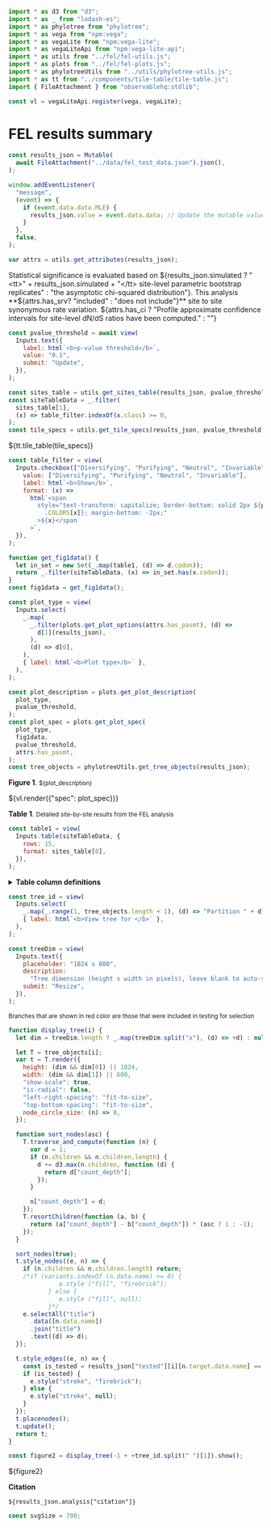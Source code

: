 ```js
import * as d3 from "d3";
import * as _ from "lodash-es";
import * as phylotree from "phylotree";
import * as vega from "npm:vega";
import * as vegaLite from "npm:vega-lite";
import * as vegaLiteApi from "npm:vega-lite-api";
import * as utils from "../fel/fel-utils.js";
import * as plots from "../fel/fel-plots.js";
import * as phylotreeUtils from "../utils/phylotree-utils.js";
import * as tt from "../components/tile-table/tile-table.js";
import { FileAttachment } from "observablehq:stdlib";
```

```js
const vl = vegaLiteApi.register(vega, vegaLite);
```

# FEL results summary

```js
const results_json = Mutable(
  await FileAttachment("../data/fel_test_data.json").json(),
);

window.addEventListener(
  "message",
  (event) => {
    if (event.data.data.MLE) {
      results_json.value = event.data.data; // Update the mutable value
    }
  },
  false,
);
```

```js
var attrs = utils.get_attributes(results_json);
```

Statistical significance is evaluated based on ${results_json.simulated  ? "<tt>" + results_json.simulated + "</tt> site-level parametric bootstrap replicates"  : "the asymptotic chi-squared distribution"}. This analysis **${attrs.has_srv? "included" : "does not include"}\*\* site to site synonymous rate variation. ${attrs.has_ci ? "Profile approximate confidence intervals for site-level dN/dS ratios have been computed." : ""}

```js
const pvalue_threshold = await view(
  Inputs.text({
    label: html`<b>p-value threshold</b>`,
    value: "0.1",
    submit: "Update",
  }),
);
```

```js
const sites_table = utils.get_sites_table(results_json, pvalue_threshold);
const siteTableData = _.filter(
  sites_table[1],
  (x) => table_filter.indexOf(x.class) >= 0,
);
const tile_specs = utils.get_tile_specs(results_json, pvalue_threshold);
```

<div>${tt.tile_table(tile_specs)}</div>

```js
const table_filter = view(
  Inputs.checkbox(["Diversifying", "Purifying", "Neutral", "Invariable"], {
    value: ["Diversifying", "Purifying", "Neutral", "Invariable"],
    label: html`<b>Show</b>`,
    format: (x) =>
      html`<span
        style="text-transform: capitalize; border-bottom: solid 2px ${plots
          .COLORS[x]}; margin-bottom: -2px;"
        >${x}</span
      >`,
  }),
);
```

```js
function get_fig1data() {
  let in_set = new Set(_.map(table1, (d) => d.codon));
  return _.filter(siteTableData, (x) => in_set.has(x.codon));
}
const fig1data = get_fig1data();
```

```js
const plot_type = view(
  Inputs.select(
    _.map(
      _.filter(plots.get_plot_options(attrs.has_pasmt), (d) =>
        d[1](results_json),
      ),
      (d) => d[0],
    ),
    { label: html`<b>Plot type</b>` },
  ),
);
```

```js
const plot_description = plots.get_plot_description(
  plot_type,
  pvalue_threshold,
);
const plot_spec = plots.get_plot_spec(
  plot_type,
  fig1data,
  pvalue_threshold,
  attrs.has_pasmt,
);
const tree_objects = phylotreeUtils.get_tree_objects(results_json);
```

**Figure 1**. <small>${plot_description}</small>

<div>${vl.render({"spec": plot_spec})}</div>

**Table 1**. <small>Detailed site-by-site results from the FEL analysis</small>

```js
const table1 = view(
  Inputs.table(siteTableData, {
    rows: 15,
    format: sites_table[0],
  }),
);
```

<details>
  <summary><b>Table column definitions</b></small></summary>
  <small><dl>
    ${_.map (sites_table[2], (d)=>html`<dt><tt>${d[0]}</tt></dt><dd>${d[1]}</dd>`)}
  </dl></small>
</details>

```js
const tree_id = view(
  Inputs.select(
    _.map(_.range(1, tree_objects.length + 1), (d) => "Partition " + d),
    { label: html`<b>View tree for </b>` },
  ),
);
```

```js
const treeDim = view(
  Inputs.text({
    placeholder: "1024 x 800",
    description:
      "Tree dimension (height x width in pixels), leave blank to auto-scale",
    submit: "Resize",
  }),
);
```

<small>Branches that are shown in <span style = 'color: redbrick'>red color</span> are those that were included in testing for selection</small>

```js
function display_tree(i) {
  let dim = treeDim.length ? _.map(treeDim.split("x"), (d) => +d) : null;

  let T = tree_objects[i];
  var t = T.render({
    height: (dim && dim[0]) || 1024,
    width: (dim && dim[1]) || 600,
    "show-scale": true,
    "is-radial": false,
    "left-right-spacing": "fit-to-size",
    "top-bottom-spacing": "fit-to-size",
    node_circle_size: (n) => 0,
  });

  function sort_nodes(asc) {
    T.traverse_and_compute(function (n) {
      var d = 1;
      if (n.children && n.children.length) {
        d += d3.max(n.children, function (d) {
          return d["count_depth"];
        });
      }

      n["count_depth"] = d;
    });
    T.resortChildren(function (a, b) {
      return (a["count_depth"] - b["count_depth"]) * (asc ? 1 : -1);
    });
  }

  sort_nodes(true);
  t.style_nodes((e, n) => {
    if (n.children && n.children.length) return;
    /*if (variants.indexOf (n.data.name) >= 0) {
              e.style ("fill", "firebrick"); 
           } else {
              e.style ("fill", null); 
           }*/
    e.selectAll("title")
      .data([n.data.name])
      .join("title")
      .text((d) => d);
  });

  t.style_edges((e, n) => {
    const is_tested = results_json["tested"][i][n.target.data.name] == "test";
    if (is_tested) {
      e.style("stroke", "firebrick");
    } else {
      e.style("stroke", null);
    }
  });
  t.placenodes();
  t.update();
  return t;
}

const figure2 = display_tree(-1 + +tree_id.split(" ")[1]).show();
```

<link rel=stylesheet href='https://cdn.jsdelivr.net/npm/phylotree@0.1/phylotree.css'>
<div id="tree_container">${figure2}</div>

**Citation**

<p><tt><small>${results_json.analysis["citation"]}</small></tt></p>

```js
const svgSize = 700;
```

